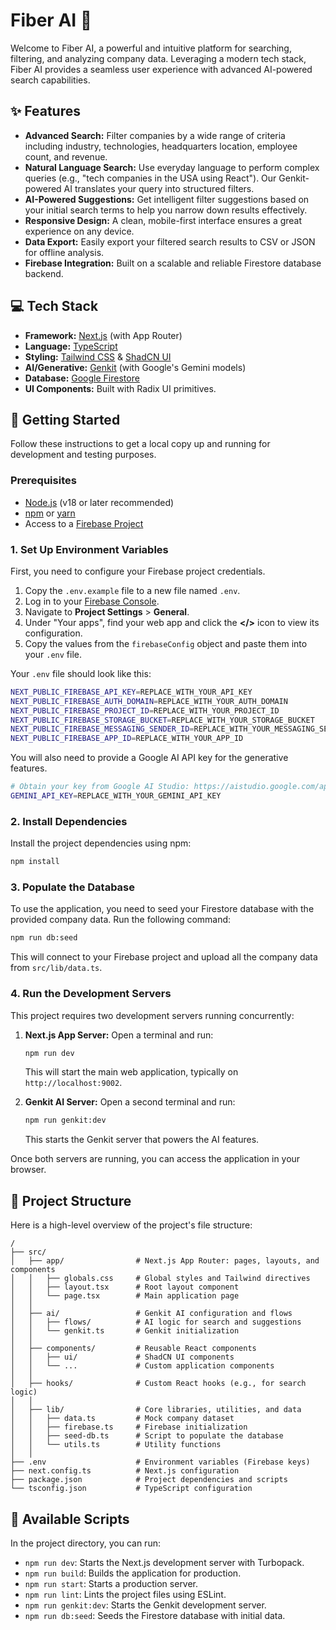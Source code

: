 # Fiber AI 🚀

Welcome to Fiber AI, a powerful and intuitive platform for searching, filtering, and analyzing company data. Leveraging a modern tech stack, Fiber AI provides a seamless user experience with advanced AI-powered search capabilities.

## ✨ Features

- **Advanced Search:** Filter companies by a wide range of criteria including industry, technologies, headquarters location, employee count, and revenue.
- **Natural Language Search:** Use everyday language to perform complex queries (e.g., "tech companies in the USA using React"). Our Genkit-powered AI translates your query into structured filters.
- **AI-Powered Suggestions:** Get intelligent filter suggestions based on your initial search terms to help you narrow down results effectively.
- **Responsive Design:** A clean, mobile-first interface ensures a great experience on any device.
- **Data Export:** Easily export your filtered search results to CSV or JSON for offline analysis.
- **Firebase Integration:** Built on a scalable and reliable Firestore database backend.

## 💻 Tech Stack

- **Framework:** [Next.js](https://nextjs.org/) (with App Router)
- **Language:** [TypeScript](https://www.typescriptlang.org/)
- **Styling:** [Tailwind CSS](https://tailwindcss.com/) & [ShadCN UI](https://ui.shadcn.com/)
- **AI/Generative:** [Genkit](https://firebase.google.com/docs/genkit) (with Google's Gemini models)
- **Database:** [Google Firestore](https://firebase.google.com/docs/firestore)
- **UI Components:** Built with Radix UI primitives.

## 🚀 Getting Started

Follow these instructions to get a local copy up and running for development and testing purposes.

### Prerequisites

- [Node.js](https://nodejs.org/en/) (v18 or later recommended)
- [npm](https://www.npmjs.com/) or [yarn](https://yarnpkg.com/)
- Access to a [Firebase Project](https://firebase.google.com/)

### 1. Set Up Environment Variables

First, you need to configure your Firebase project credentials.

1.  Copy the `.env.example` file to a new file named `.env`.
2.  Log in to your [Firebase Console](https://console.firebase.google.com/).
3.  Navigate to **Project Settings** > **General**.
4.  Under "Your apps", find your web app and click the **</>** icon to view its configuration.
5.  Copy the values from the `firebaseConfig` object and paste them into your `.env` file.

Your `.env` file should look like this:

```bash
NEXT_PUBLIC_FIREBASE_API_KEY=REPLACE_WITH_YOUR_API_KEY
NEXT_PUBLIC_FIREBASE_AUTH_DOMAIN=REPLACE_WITH_YOUR_AUTH_DOMAIN
NEXT_PUBLIC_FIREBASE_PROJECT_ID=REPLACE_WITH_YOUR_PROJECT_ID
NEXT_PUBLIC_FIREBASE_STORAGE_BUCKET=REPLACE_WITH_YOUR_STORAGE_BUCKET
NEXT_PUBLIC_FIREBASE_MESSAGING_SENDER_ID=REPLACE_WITH_YOUR_MESSAGING_SENDER_ID
NEXT_PUBLIC_FIREBASE_APP_ID=REPLACE_WITH_YOUR_APP_ID
```

You will also need to provide a Google AI API key for the generative features.

```bash
# Obtain your key from Google AI Studio: https://aistudio.google.com/app/apikey
GEMINI_API_KEY=REPLACE_WITH_YOUR_GEMINI_API_KEY
```

### 2. Install Dependencies

Install the project dependencies using npm:

```bash
npm install
```

### 3. Populate the Database

To use the application, you need to seed your Firestore database with the provided company data. Run the following command:

```bash
npm run db:seed
```

This will connect to your Firebase project and upload all the company data from `src/lib/data.ts`.

### 4. Run the Development Servers

This project requires two development servers running concurrently:

1.  **Next.js App Server:** Open a terminal and run:
    ```bash
    npm run dev
    ```
    This will start the main web application, typically on `http://localhost:9002`.

2.  **Genkit AI Server:** Open a second terminal and run:
    ```bash
    npm run genkit:dev
    ```
    This starts the Genkit server that powers the AI features.

Once both servers are running, you can access the application in your browser.

## 📂 Project Structure

Here is a high-level overview of the project's file structure:

```
/
├── src/
│   ├── app/                # Next.js App Router: pages, layouts, and components
│   │   ├── globals.css     # Global styles and Tailwind directives
│   │   ├── layout.tsx      # Root layout component
│   │   └── page.tsx        # Main application page
│   │
│   ├── ai/                 # Genkit AI configuration and flows
│   │   ├── flows/          # AI logic for search and suggestions
│   │   └── genkit.ts       # Genkit initialization
│   │
│   ├── components/         # Reusable React components
│   │   ├── ui/             # ShadCN UI components
│   │   └── ...             # Custom application components
│   │
│   ├── hooks/              # Custom React hooks (e.g., for search logic)
│   │
│   ├── lib/                # Core libraries, utilities, and data
│   │   ├── data.ts         # Mock company dataset
│   │   ├── firebase.ts     # Firebase initialization
│   │   ├── seed-db.ts      # Script to populate the database
│   │   └── utils.ts        # Utility functions
│   │
├── .env                    # Environment variables (Firebase keys)
├── next.config.ts          # Next.js configuration
├── package.json            # Project dependencies and scripts
└── tsconfig.json           # TypeScript configuration
```

## 📜 Available Scripts

In the project directory, you can run:

-   `npm run dev`: Starts the Next.js development server with Turbopack.
-   `npm run build`: Builds the application for production.
-   `npm run start`: Starts a production server.
-   `npm run lint`: Lints the project files using ESLint.
-   `npm run genkit:dev`: Starts the Genkit development server.
-   `npm run db:seed`: Seeds the Firestore database with initial data.
